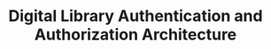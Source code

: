 ---
layout: report
pub_date: 2000-03-02
title: "Digital Library Authentication and Authorization Architecture"
authors: Digital Library Federation
redirect_to: https://old.diglib.org/architectures/dcoverview.htm
org: DLF
seo:
  type: Report
description: ""
---